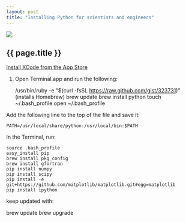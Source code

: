 ```yaml
---
layout: post
title: "Installing Python for scientists and engineers"
---
```


[![](../images/ocw.png)](http://github.com/wgrover/ocw)

{{ page.title }}
----------------

[Install XCode from the App Store](http://itunes.apple.com/us/app/xcode/id448457090?mt=12)

1.  Open Terminal.app and run the following:

    /usr/bin/ruby -e "$(curl -fsSL https://raw.github.com/gist/323731)"    (installs Homebrew)
    brew update
    brew install python
    touch ~/.bash_profile
    open ~/.bash_profile

Add the following line to the top of the file and save it:

	PATH=/usr/local/share/python:/usr/local/bin:$PATH

In the Terminal, run:

    source .bash_profile
	easy_install pip
	brew install pkg_config
	brew install gfortran
	pip install numpy
	pip install scipy
	pip install -e git+https://github.com/matplotlib/matplotlib.git#egg=matplotlib
	pip install ipython



keep updated with:

brew update
brew upgrade